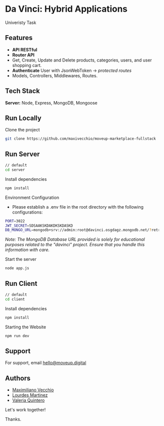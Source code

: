 # Da Vinci: Hybrid Applications

Univeristy Task

## Features

- **API RESTful**
- **Router API**
- Get, Create, Update and Delete products, categories, users, and user shopping cart.
- **Authenticate** User with JsonWebToken -> _protected routes_
- Models, Controllers, Middlewares, Routes.

## Tech Stack

**Server:** Node, Express, MongoDB, Mongoose

## Run Locally

Clone the project

```bash
git clone https://github.com/maxivecchio/moveup-marketplace-fullstack
```

## Run Server

```bash
// default
cd server
```

Install dependencies

```bash
npm install
```

Environment Configuration

- Please establish a .env file in the root directory with the following configurations:

```bash
PORT=3022
JWT_SECRET=SDSAAKSKDAKDKSKDASKD
DB_MONGO_URL=mongodb+srv://admin:root@davinci.osgdagz.mongodb.net/?retryWrites=true&w=majority&appName=AtlasApp
```

_Note: The MongoDB Database URL provided is solely for educational purposes related to the "davinci" project. Ensure that you handle this information with care._

Start the server

```bash
node app.js
```

## Run Client

```bash
// default
cd client
```

Install dependencies

```bash
npm install
```

Starting the Website

```bash
npm run dev
```

## Support

For support, email hello@moveup.digital

## Authors

- [Maximiliano Vecchio](https://www.linkedin.com/in/maxivecchio)
- [Lourdes Martinez](https://github.com/luli-martinez)
- [Valeria Quintero](https://www.linkedin.com/in/valeria-quintero-b87b21229/)

Let's work together!

Thanks.
